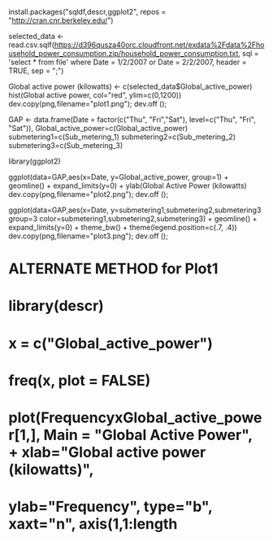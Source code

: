 install.packages("sqldf,descr,ggplot2", repos = "http://cran.cnr.berkeley.edu/")

selected_data <- read.csv.sqlf(https://d396qusza40orc.cloudfront.net/exdata%2Fdata%2Fhousehold_power_consumption.zip/household_power_consumption.txt, sql = 'select * from file' where Date = 1/2/2007 or Date = 2/2/2007, header = TRUE, sep = ";")

Global active power (kilowatts) <- c(selected_data$Global_active_power)
hist(Global active power, col="red", ylim=c(0,1200))
dev.copy(png,filename="plot1.png");
dev.off ();

GAP <- data.frame(Date = factor(c("Thu", "Fri","Sat"), level=c("Thu", "Fri", "Sat")), Global_active_power=c(Global_active_power)
submetering1=c(Sub_metering_1)
submetering2=c(Sub_metering_2)
submetering3=c(Sub_metering_3)

library(ggplot2)

ggplot(data=GAP,aes(x=Date, y=Global_active_power, group=1) + geomline() + expand_limits(y=0) + ylab(Global Active Power (kilowatts)
dev.copy(png,filename="plot2.png");
dev.off ();

ggplot(data=GAP,aes(x=Date, y=submetering1,submetering2,submetering3 group=3 color=submetering1,submetering2,submetering3) + geomline() + expand_limits(y=0) + theme_bw() + theme(legend.position=c(.7, .4))
dev.copy(png,filename="plot3.png");
dev.off ();





# ALTERNATE METHOD for Plot1
# library(descr)
# x = c("Global_active_power")
# freq(x, plot = FALSE)
# plot(FrequencyxGlobal_active_power[1,], Main = "Global Active Power", + xlab="Global active power (kilowatts)", 
# ylab="Frequency", type="b", xaxt="n", axis(1,1:length
